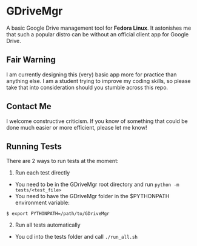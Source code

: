 # GDriveMgr

A basic Google Drive management tool for **Fedora Linux**. It astonishes me that such a popular distro can be without an official client app for Google Drive.

## Fair Warning
I am currently designing this (very) basic app more for practice than anything else. I am a student trying to improve my coding skills, so please take that into consideration should you stumble across this repo.

## Contact Me
I welcome constructive criticism. If you know of something that could be done much easier or more efficient, please let me know!

## Running Tests
There are 2 ways to run tests at the moment:
1. Run each test directly
  * You need to be in the GDriveMgr root directory and run `python -m tests/<test_file>`
  * You need to have the GDriveMgr folder in the $PYTHONPATH environment variable:
```
$ export PYTHONPATH=/path/to/GDriveMgr
```
2. Run all tests automatically
  * You cd into the tests folder and call `./run_all.sh`

